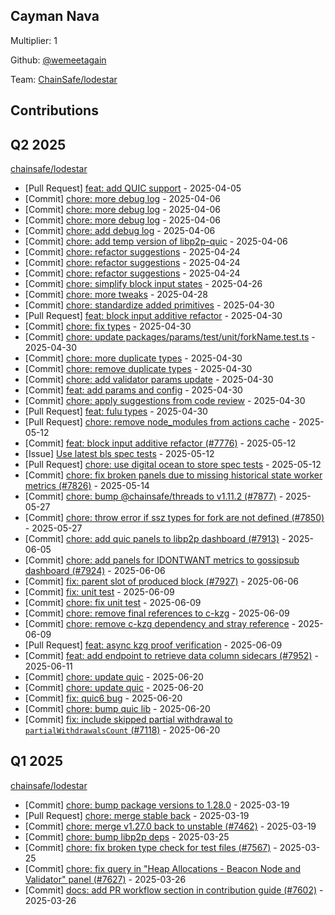 
## Cayman Nava
Multiplier: 1

Github: [@wemeetagain](https://github.com/wemeetagain)

Team: [ChainSafe/lodestar](https://github.com/ChainSafe/lodestar/pulls?q=author%3Awemeetagain)

## Contributions

## Q2 2025


[chainsafe/lodestar](https://github.com/chainsafe/lodestar)
* [Pull Request] [feat: add QUIC support](https://github.com/ChainSafe/lodestar/pull/7659) - 2025-04-05
* [Commit] [chore: more debug log](https://github.com/ChainSafe/lodestar/commit/e8b2c82fca7c0f82047391299922fb46690f0a3b) - 2025-04-06
* [Commit] [chore: more debug log](https://github.com/ChainSafe/lodestar/commit/1cbef381bcb2fede24aa15c7cedeadb21c362b55) - 2025-04-06
* [Commit] [chore: more debug log](https://github.com/ChainSafe/lodestar/commit/e977b1844eaf4063445794da4a982979f769b557) - 2025-04-06
* [Commit] [chore: add debug log](https://github.com/ChainSafe/lodestar/commit/32e2bc2e99aa11b69f29a8aef0dd0f0cc5235c46) - 2025-04-06
* [Commit] [chore: add temp version of libp2p-quic](https://github.com/ChainSafe/lodestar/commit/79561a341c282152c90af468f62c14be68b9fe2a) - 2025-04-06
* [Commit] [chore: refactor suggestions](https://github.com/ChainSafe/lodestar/commit/c9267c52579f623c28eb88c858e65a7e3da6d941) - 2025-04-24
* [Commit] [chore: refactor suggestions](https://github.com/ChainSafe/lodestar/commit/1c063f7cb9fa36348d9aecd2b732b964de89d5d2) - 2025-04-24
* [Commit] [chore: refactor suggestions](https://github.com/ChainSafe/lodestar/commit/249417b28b7f818acc8f4484c3b86a08296fa89c) - 2025-04-24
* [Commit] [chore: simplify block input states](https://github.com/ChainSafe/lodestar/commit/a18df2c1ecde14f3c34f1ef330fdd8e9b3f5ce1f) - 2025-04-26
* [Commit] [chore: more tweaks](https://github.com/ChainSafe/lodestar/commit/419c1f820b3400fee1ff1e2975ded00ab783ce55) - 2025-04-28
* [Commit] [chore: standardize added primitives](https://github.com/ChainSafe/lodestar/commit/28959698834f6452a76942faaad0e86f61df163c) - 2025-04-30
* [Pull Request] [feat: block input additive refactor](https://github.com/ChainSafe/lodestar/pull/7776) - 2025-04-30
* [Commit] [chore: fix types](https://github.com/ChainSafe/lodestar/commit/f12f4108fe0e49c9276baa2e22c13e4ed6a668cf) - 2025-04-30
* [Commit] [chore: update packages/params/test/unit/forkName.test.ts](https://github.com/ChainSafe/lodestar/commit/841b391a38e26dad8d61c3528e95bd79662f9dea) - 2025-04-30
* [Commit] [chore: more duplicate types](https://github.com/ChainSafe/lodestar/commit/40e3958b43ad81f75607ab50c8a53f5428cbcd60) - 2025-04-30
* [Commit] [chore: remove duplicate types](https://github.com/ChainSafe/lodestar/commit/c2d60104bccfec29fbb66da500d92ee8c6e82b81) - 2025-04-30
* [Commit] [chore: add validator params update](https://github.com/ChainSafe/lodestar/commit/aba16e9b77a673196d1c5f31513a0cfd9e1642c9) - 2025-04-30
* [Commit] [feat: add params and config](https://github.com/ChainSafe/lodestar/commit/cd424d883d332cce9465c192088623822bf55c0f) - 2025-04-30
* [Commit] [chore: apply suggestions from code review](https://github.com/ChainSafe/lodestar/commit/918fd17875600bab4290f1916bf31337cc39b5dc) - 2025-04-30
* [Pull Request] [feat: fulu types](https://github.com/ChainSafe/lodestar/pull/7774) - 2025-04-30
* [Pull Request] [chore: remove node_modules from actions cache](https://github.com/ChainSafe/lodestar/pull/7820) - 2025-05-12
* [Commit] [feat: block input additive refactor (#7776)](https://github.com/ChainSafe/lodestar/commit/3658525884d660f25e9efe89ed775f9bb181fa85) - 2025-05-12
* [Issue] [Use latest bls spec tests](https://github.com/ChainSafe/lodestar/issues/7818) - 2025-05-12
* [Pull Request] [chore: use digital ocean to store spec tests](https://github.com/ChainSafe/lodestar/pull/7817) - 2025-05-12
* [Commit] [chore: fix broken panels due to missing historical state worker metrics (#7826)](https://github.com/ChainSafe/lodestar/commit/cbebcdc0d5ce60fff2cc2c74d637092b3375557c) - 2025-05-14
* [Commit] [chore: bump @chainsafe/threads to v1.11.2 (#7877)](https://github.com/ChainSafe/lodestar/commit/fa41ea44dedb9cd16a35eeaa8594abe158aa29b6) - 2025-05-27
* [Commit] [chore: throw error if ssz types for fork are not defined (#7850)](https://github.com/ChainSafe/lodestar/commit/a35c3a3341fc964e224680d225456bc00cfef945) - 2025-05-27
* [Commit] [chore: add quic panels to libp2p dashboard (#7913)](https://github.com/ChainSafe/lodestar/commit/5787f1f993e72397a39e8d9168edd0e55009e53d) - 2025-06-05
* [Commit] [chore: add panels for IDONTWANT metrics to gossipsub dashboard (#7924)](https://github.com/ChainSafe/lodestar/commit/7beba714e0fdc6a42ca6a94e5256c127c7256541) - 2025-06-06
* [Commit] [fix: parent slot of produced block (#7927)](https://github.com/ChainSafe/lodestar/commit/6a4314ca053bbd38e805ae4a73688b6b82916e32) - 2025-06-06
* [Commit] [fix: unit test](https://github.com/ChainSafe/lodestar/commit/d47f4d0b38f7db6ffebd6ea79d2188163ec94fc2) - 2025-06-09
* [Commit] [chore: fix unit test](https://github.com/ChainSafe/lodestar/commit/7d604d4040bb187a3e6db4f38c09b9c6e6d5098e) - 2025-06-09
* [Commit] [chore: remove final references to c-kzg](https://github.com/ChainSafe/lodestar/commit/616bf34c204aef63f164ff0786b3085c71fc9adb) - 2025-06-09
* [Commit] [chore: remove c-kzg dependency and stray reference](https://github.com/ChainSafe/lodestar/commit/8f1a4f3dda674e075bc1e3ea4bf67dcfe8cb9317) - 2025-06-09
* [Pull Request] [feat: async kzg proof verification](https://github.com/ChainSafe/lodestar/pull/7936) - 2025-06-09
* [Commit] [feat: add endpoint to retrieve data column sidecars (#7952)](https://github.com/ChainSafe/lodestar/commit/45bf84460781912fbe532d1f8d5d4b71a1b039a0) - 2025-06-11
* [Commit] [chore: update quic](https://github.com/ChainSafe/lodestar/commit/50ab1667b3cfd897297bda04eb43182e1a8834b7) - 2025-06-20
* [Commit] [chore: update quic](https://github.com/ChainSafe/lodestar/commit/93d66f5ca90ecef7e8a86b342f71d6cc63426fdc) - 2025-06-20
* [Commit] [fix: quic6 bug](https://github.com/ChainSafe/lodestar/commit/c39d9b3dc1b672875c44180733bbff82c67cc710) - 2025-06-20
* [Commit] [chore: bump quic lib](https://github.com/ChainSafe/lodestar/commit/b218ddd6907148896f5cb7827f72f4cdfa754c79) - 2025-06-20
* [Commit] [fix: include skipped partial withdrawal to `partialWithdrawalsCount` (#7118)](https://github.com/ChainSafe/lodestar/commit/f2b96ff008bf201b0109bd5bac868b631f9a241b) - 2025-06-20
## Q1 2025

[chainsafe/lodestar](https://github.com/chainsafe/lodestar)
* [Commit] [chore: bump package versions to 1.28.0](https://github.com/ChainSafe/lodestar/commit/461532eeed5d4d0d5e28fbe122f9e7f629d064ef) - 2025-03-19
* [Pull Request] [chore: merge stable back](https://github.com/ChainSafe/lodestar/pull/7605) - 2025-03-19
* [Commit] [chore: merge v1.27.0 back to unstable (#7462)](https://github.com/ChainSafe/lodestar/commit/8be81d6acf6173e5c3557c3086fdc6ab78404d84) - 2025-03-19
* [Commit] [chore: bump libp2p deps](https://github.com/ChainSafe/lodestar/commit/97e5438a8d56f5055add80854e47d5a44a9a33b5) - 2025-03-25
* [Commit] [chore: fix broken type check for test files (#7567)](https://github.com/ChainSafe/lodestar/commit/9f78c9dad8200fc72e3f1ecca78647d4019673c0) - 2025-03-25
* [Commit] [chore: fix query in "Heap Allocations - Beacon Node and Validator" panel (#7627)](https://github.com/ChainSafe/lodestar/commit/d203cc3a06a824b92fa3c0a017dc59c2bd02ad1a) - 2025-03-26
* [Commit] [docs: add PR workflow section in contribution guide (#7602)](https://github.com/ChainSafe/lodestar/commit/30652b83f0de6205c01b64020a8f0d786b607c4a) - 2025-03-26
